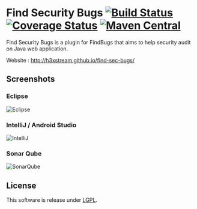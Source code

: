 # Find Security Bugs [![Build Status](https://secure.travis-ci.org/h3xstream/find-sec-bugs.png?branch=master)](http://travis-ci.org/h3xstream/find-sec-bugs) [![Coverage Status](https://coveralls.io/repos/h3xstream/find-sec-bugs/badge.png?branch=master)](https://coveralls.io/r/h3xstream/find-sec-bugs?branch=master) [![Maven Central](https://maven-badges.herokuapp.com/maven-central/com.h3xstream.findsecbugs/findsecbugs-plugin/badge.svg)](http://search.maven.org/#search%7Cga%7C1%7Cg%3A%22com.h3xstream.findsecbugs%22%20a%3A%22findsecbugs-plugin%22)

Find Security Bugs is a plugin for FindBugs that aims to help security audit on Java web application.

Website : http://h3xstream.github.io/find-sec-bugs/

## Screenshots

### Eclipse

![Eclipse](http://h3xstream.github.io/find-sec-bugs/images/screens/eclipse.png)

### IntelliJ / Android Studio

![IntelliJ](http://h3xstream.github.io/find-sec-bugs/images/screens/intellij.png)

### Sonar Qube

![SonarQube](http://h3xstream.github.io/find-sec-bugs/images/screens/sonar.png)

## License

This software is release under [LGPL](http://www.gnu.org/licenses/lgpl.html).